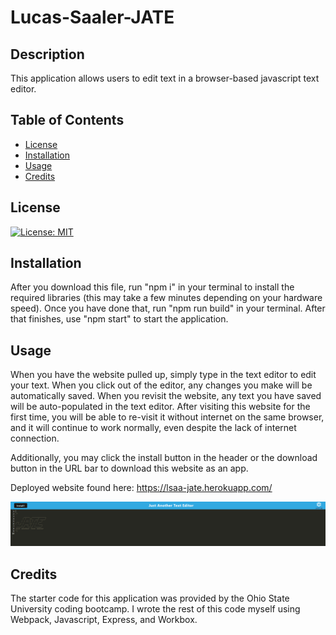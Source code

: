 # Lucas-Saaler-JATE

## Description

This application allows users to edit text in a browser-based javascript text editor.

## Table of Contents

- [License](#license)
- [Installation](#installation)
- [Usage](#usage)
- [Credits](#credits)

## License

[![License: MIT](https://img.shields.io/badge/License-MIT-yellow.svg)](https://opensource.org/licenses/MIT)

## Installation

After you download this file, run "npm i" in your terminal to install the required libraries (this may take a few minutes depending on your hardware speed). Once you have done that, run "npm run build" in your terminal. After that finishes, use "npm start" to start the application.

## Usage

When you have the website pulled up, simply type in the text editor to edit your text. When you click out of the editor, any changes you make will be automatically saved. When you revisit the website, any text you have saved will be auto-populated in the text editor. After visiting this website for the first time, you will be able to re-visit it without internet on the same browser, and it will continue to work normally, even despite the lack of internet connection.

Additionally, you may click the install button in the header or the download button in the URL bar to download this website as an app.

Deployed website found here: https://lsaa-jate.herokuapp.com/

![Website Preview](asset/Capture.PNG)

## Credits

The starter code for this application was provided by the Ohio State University coding bootcamp. I wrote the rest of this code myself using Webpack, Javascript, Express, and Workbox.
